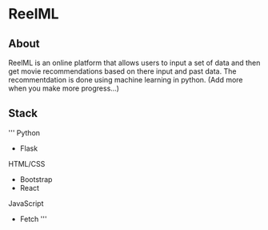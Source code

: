 # ReelML

## About 
ReelML is an online platform that allows users to input a set of data and then get movie recommendations based on there input and past data. The recommentdation is done using machine learning in python. (Add more when you make more progress...)

## Stack

'''
Python
- Flask

HTML/CSS
- Bootstrap
- React

JavaScript
- Fetch
'''
